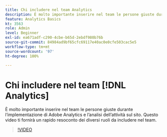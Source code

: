 ```yaml
---
title: Chi includere nel team Analytics
description: È molto importante inserire nel team le persone giuste durante l’implementazione di Adobe Analytics e l’analisi dell’attività sul sito. Questo video ti fornirà un rapido resoconto dei diversi ruoli da includere nel team.
feature: Analytics Basics
kt: 3563
role: Admin
level: Beginner
exl-id: ea671adf-c290-4cbe-b65d-2ebdf980b76b
source-git-commit: 84984ad9bf65cfc69117e40ac0e0cfe503cac5e5
workflow-type: tm+mt
source-wordcount: '97'
ht-degree: 100%

---
```


# Chi includere nel team [!DNL Analytics]

È molto importante inserire nel team le persone giuste durante l’implementazione di Adobe Analytics e l’analisi dell’attività sul sito. Questo video ti fornirà un rapido resoconto dei diversi ruoli da includere nel team.

>[!VIDEO](https://video.tv.adobe.com/v/28756/?quality=12&learn=on)
